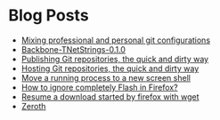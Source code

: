 Blog Posts
==========

- [Mixing professional and personal git configurations](/blog/mixing-professional-and-personal-git-configurations.html)
- [Backbone-TNetStrings-0.1.0](/blog/backbone-tnetstrings-0.1.0.html)
- [Publishing Git repositories, the quick and dirty way](/blog/publishing-git-repositories-the-quick-and-dirty-way.html)
- [Hosting Git repositories, the quick and dirty way](/blog/hosting-git-repositories-the-quick-and-dirty-way.html)
- [Move a running process to a new screen shell](/blog/move-a-running-process-to-a-new-screen-shell.html)
- [How to ignore completely Flash in Firefox?](/blog/how-to-completely-ignore-flash-in-firefox.html)
- [Resume a download started by firefox with wget](/blog/resume-a-download-started-by-firefox-with-wget.html)
- [Zeroth](/blog/zeroth.html)


